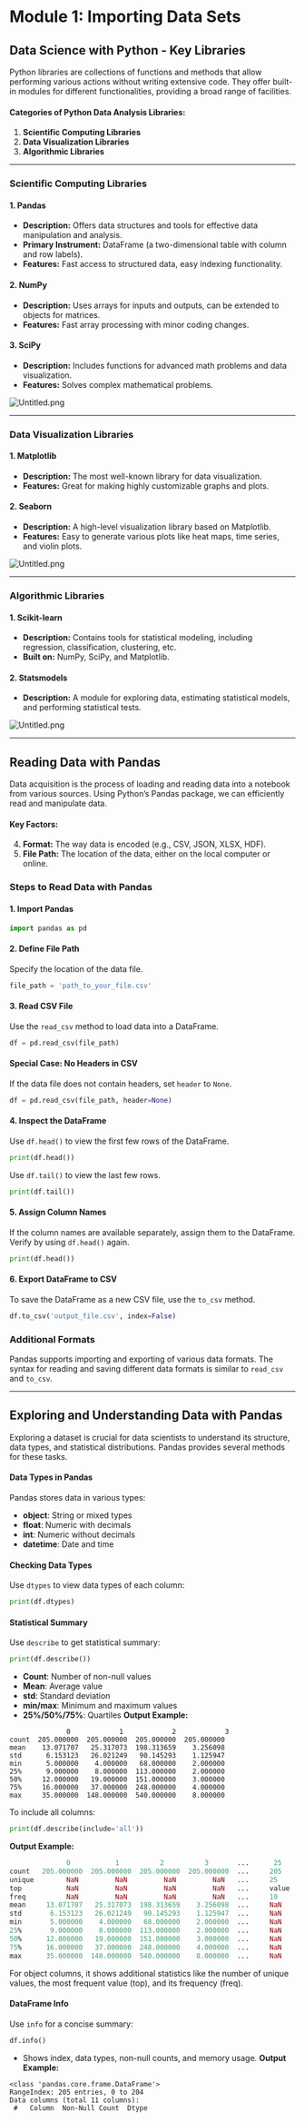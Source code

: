 

# Module 1: Importing Data Sets
## Data Science with Python - Key Libraries
Python libraries are collections of functions and methods that allow performing various actions without writing extensive code. They offer built-in modules for different functionalities, providing a broad range of facilities.
#### Categories of Python Data Analysis Libraries:
1. **Scientific Computing Libraries**
2. **Data Visualization Libraries**
3. **Algorithmic Libraries**

___
### Scientific Computing Libraries
#### 1. **Pandas**
- **Description:** Offers data structures and tools for effective data manipulation and analysis.
- **Primary Instrument:** DataFrame (a two-dimensional table with column and row labels).
- **Features:** Fast access to structured data, easy indexing functionality.
#### 2. **NumPy**
- **Description:** Uses arrays for inputs and outputs, can be extended to objects for matrices.
- **Features:** Fast array processing with minor coding changes.
#### 3. **SciPy**
- **Description:** Includes functions for advanced math problems and data visualization.
- **Features:** Solves complex mathematical problems.

![Untitled.png](https://prod-files-secure.s3.us-west-2.amazonaws.com/03e82b26-cccb-4906-bb56-adabcbdc0655/997ac361-58a8-4f04-bb0f-79fea4baa761/Untitled.png?X-Amz-Algorithm=AWS4-HMAC-SHA256&X-Amz-Content-Sha256=UNSIGNED-PAYLOAD&X-Amz-Credential=ASIAZI2LB4666WF467Y3%2F20250205%2Fus-west-2%2Fs3%2Faws4_request&X-Amz-Date=20250205T221403Z&X-Amz-Expires=3600&X-Amz-Security-Token=IQoJb3JpZ2luX2VjEDIaCXVzLXdlc3QtMiJHMEUCIBcNS7nMsTM6J7H4bm%2BpwAF4pd4reL0TPMBHJIlN6q7gAiEAmjtke%2FgVjLorRrfNmzRUS2EsdmWChnzoYPds2jdaSuoq%2FwMIShAAGgw2Mzc0MjMxODM4MDUiDAD8NitBwDx%2BSYkiCSrcA0675UVKvsn6PJQXdIlnSsvSlgETQX%2FgyQFtTT0NJ0RABBEUxPhCPOTKUofx6bsOITp%2FsxqZL9Lee6muyZXJv1jP4RoPxixtJeGFtcp3nOINMincAEU%2BSmsQNzZ1EODq7n66dxHwytNl7506P3oNZBYT%2BwHb8iexVzuM2QzuuxtiS7OmelPfif9GlduVMJNhjLupPuSAJEKT7gEDF%2BmxgEWHM6F%2F%2Bxq4oyRYjHovv5I2DSZg103HlOBa0VhUrccxVyVdM0sveDvVmwVGWd2peKIV6t1%2F0eSRRcv9x2xBOQW2%2Fiye%2BB0XqcU8kyQgSd%2FWx1qQGYVJUSlgeKlZnHrmTvzH%2BA0MlAKNpwUhzwsB74Ka3RgGrmHbBxw9qSh4QLrXLqxax8QPo15xB62xWzd2t%2BurfmgK1New9wfSqT%2FkeWxmNNcwnFSoGNubpeduhx8CGVSkLhu5Vx7ju16uNiqWcVnOoLHJtk%2BBOKK6lhekAWLS96kwHlc6a7DxknKqzdSqTF2cMJPJ87nrYmEWfX8QDSqR4BhBMsnKoe4foRm1MmdsxkiwgBTazztggwGjknjMEZkr4MBO03GrHN%2BCgwAtkMlCYzMspEhqyghyeBim%2FXWTzT091sGUOknxJj6aMOe6jr0GOqUB9n8HHbRWvMg8L09zOud3H%2FzHIT6FclLd9Tmt5BswPLczjh%2BUu2CFDCCa7m4K8W%2BcTOofc5GbeKNQTuo64%2Bc7I7k3qc8zO3jM%2F97p4OhpmMR%2BVBIUzO172cyddrSuGHrp3QMM06i4dsIoTZvOkNOQO7Trj3Nw6r2ykQ%2FBPBvg2v3Ox%2BzwLDqQ249nYt2yppcevKs2yUzfnbDGioiWBGP5lt6W4Ulk&X-Amz-Signature=3852417fafced1b88d1bdf0bf1baad703507cec2c04f28d12c3d51e54d01de36&X-Amz-SignedHeaders=host&x-id=GetObject)
___
### Data Visualization Libraries
#### 1. **Matplotlib**
- **Description:** The most well-known library for data visualization.
- **Features:** Great for making highly customizable graphs and plots.
#### 2. **Seaborn**
- **Description:** A high-level visualization library based on Matplotlib.
- **Features:** Easy to generate various plots like heat maps, time series, and violin plots.

![Untitled.png](https://prod-files-secure.s3.us-west-2.amazonaws.com/03e82b26-cccb-4906-bb56-adabcbdc0655/733d1e42-5a53-4fd8-90c1-3d85254369a6/Untitled.png?X-Amz-Algorithm=AWS4-HMAC-SHA256&X-Amz-Content-Sha256=UNSIGNED-PAYLOAD&X-Amz-Credential=ASIAZI2LB4664HYLPLJ6%2F20250205%2Fus-west-2%2Fs3%2Faws4_request&X-Amz-Date=20250205T221402Z&X-Amz-Expires=3600&X-Amz-Security-Token=IQoJb3JpZ2luX2VjEDEaCXVzLXdlc3QtMiJHMEUCIQDcSoLstEVNL7TdFGnKv6MYtW11UfYcQMRsav1Frs%2F3BwIgOD7xCkjO32zTTOz%2F%2B5fSV%2FbspNYBdcGGbXWUUdkYGk8q%2FwMIShAAGgw2Mzc0MjMxODM4MDUiDAVXVvi9400RbpI4RyrcAyfrZmtsAjttv4qcCd50iVrNB%2F1bHDIVWBAk0Et1%2BhRURQVlBQ1y70lhHPtc2KgL8v24DEMYDXB2Q71peibXZVyV5IUoM4fXBWRl9lvxO7yuhYLWM1Ypd%2FTlRq0jeXPnzLkv265DqQ2SMlzs7hSLQOkRmStZTAGknHYXKAqbqgCjqyaFtTF%2BiR8LJO2hj17zBPrnrLgOR6leXVQpNqt8LfD3vCHTe%2BD2TCqlmPhT0X9xKS9KJhpi%2FNEtIUSHz5YjA032ST%2FUE4bnB6%2FaM2ylesHjYEJt3Ow7sK0B79ScnDe9QgDd68B3OJUpGhlXOrBwiMaQ2DQnngWm4DYQksnGRUpjGMQ7LHByluo%2FE%2FRnO%2FL40AGfqHkOFP%2B1uhUr67Z2Lxu51ThF3WDuiP3%2B%2Fi1spQ9R4OuyC%2BlbBNSjjLORKsL9U5YHB4zX3cv3%2B6xi7gFUC9PGXX%2FQgq%2BMMQsBn79%2Fhobfh8sRwbMoC5nRTkeBMSR3MGS50vyYkYSMUXXeL7hpO9bL4AkF%2FfnK4jz8QkS7FM6WLfer4eDrrE7tWAptonXPWSgPBN8nXLNswJzHb9t08gNz%2FvE4koasdOgLn57tv%2Bjef%2BJbebJR%2Fsm6cjmEZbXT1tDuqF3V1h5YlNO5MK%2B6jr0GOqUBoHtU49Wfez%2F8D4vk109qCtKxk6fCD6cI6HiHYKMU%2Bf1lc3eZgoRXqR6UMgZ1aKJ3Opzvm9cvYYN6%2FA3d5bsHmBAq31hzqnzjSU38gDvFDC6revZqOa6wuMLPR9ibs7GwjDk4TIog485Qxru2lzewsbrZfw1oqauuuaTmGL85IFcC1BqfJcy7jH84%2B8rvhaBDkIf6JJgAsz1af%2FMpz91pr7mx%2FT4%2F&X-Amz-Signature=36a053416db680cefe5cf8b622d615ca782003bc12b9f6c7298c86871f9c7693&X-Amz-SignedHeaders=host&x-id=GetObject)
___
### Algorithmic Libraries
#### 1. **Scikit-learn**
- **Description:** Contains tools for statistical modeling, including regression, classification, clustering, etc.
- **Built on:** NumPy, SciPy, and Matplotlib.
#### 2. **Statsmodels**
- **Description:** A module for exploring data, estimating statistical models, and performing statistical tests.

![Untitled.png](https://prod-files-secure.s3.us-west-2.amazonaws.com/03e82b26-cccb-4906-bb56-adabcbdc0655/c62885f5-417d-4179-834f-d68f8f2bdf39/Untitled.png?X-Amz-Algorithm=AWS4-HMAC-SHA256&X-Amz-Content-Sha256=UNSIGNED-PAYLOAD&X-Amz-Credential=ASIAZI2LB4664HYLPLJ6%2F20250205%2Fus-west-2%2Fs3%2Faws4_request&X-Amz-Date=20250205T221402Z&X-Amz-Expires=3600&X-Amz-Security-Token=IQoJb3JpZ2luX2VjEDEaCXVzLXdlc3QtMiJHMEUCIQDcSoLstEVNL7TdFGnKv6MYtW11UfYcQMRsav1Frs%2F3BwIgOD7xCkjO32zTTOz%2F%2B5fSV%2FbspNYBdcGGbXWUUdkYGk8q%2FwMIShAAGgw2Mzc0MjMxODM4MDUiDAVXVvi9400RbpI4RyrcAyfrZmtsAjttv4qcCd50iVrNB%2F1bHDIVWBAk0Et1%2BhRURQVlBQ1y70lhHPtc2KgL8v24DEMYDXB2Q71peibXZVyV5IUoM4fXBWRl9lvxO7yuhYLWM1Ypd%2FTlRq0jeXPnzLkv265DqQ2SMlzs7hSLQOkRmStZTAGknHYXKAqbqgCjqyaFtTF%2BiR8LJO2hj17zBPrnrLgOR6leXVQpNqt8LfD3vCHTe%2BD2TCqlmPhT0X9xKS9KJhpi%2FNEtIUSHz5YjA032ST%2FUE4bnB6%2FaM2ylesHjYEJt3Ow7sK0B79ScnDe9QgDd68B3OJUpGhlXOrBwiMaQ2DQnngWm4DYQksnGRUpjGMQ7LHByluo%2FE%2FRnO%2FL40AGfqHkOFP%2B1uhUr67Z2Lxu51ThF3WDuiP3%2B%2Fi1spQ9R4OuyC%2BlbBNSjjLORKsL9U5YHB4zX3cv3%2B6xi7gFUC9PGXX%2FQgq%2BMMQsBn79%2Fhobfh8sRwbMoC5nRTkeBMSR3MGS50vyYkYSMUXXeL7hpO9bL4AkF%2FfnK4jz8QkS7FM6WLfer4eDrrE7tWAptonXPWSgPBN8nXLNswJzHb9t08gNz%2FvE4koasdOgLn57tv%2Bjef%2BJbebJR%2Fsm6cjmEZbXT1tDuqF3V1h5YlNO5MK%2B6jr0GOqUBoHtU49Wfez%2F8D4vk109qCtKxk6fCD6cI6HiHYKMU%2Bf1lc3eZgoRXqR6UMgZ1aKJ3Opzvm9cvYYN6%2FA3d5bsHmBAq31hzqnzjSU38gDvFDC6revZqOa6wuMLPR9ibs7GwjDk4TIog485Qxru2lzewsbrZfw1oqauuuaTmGL85IFcC1BqfJcy7jH84%2B8rvhaBDkIf6JJgAsz1af%2FMpz91pr7mx%2FT4%2F&X-Amz-Signature=28657cdfa76ac56eb44c125e472526afb008c7a603ffaae6435123372c7e7b08&X-Amz-SignedHeaders=host&x-id=GetObject)
___
## Reading Data with Pandas
Data acquisition is the process of loading and reading data into a notebook from various sources. Using Python’s Pandas package, we can efficiently read and manipulate data.
#### Key Factors:
4. **Format:** The way data is encoded (e.g., CSV, JSON, XLSX, HDF).
5. **File Path:** The location of the data, either on the local computer or online.
### Steps to Read Data with Pandas
#### 1. **Import Pandas**
```python
import pandas as pd
```
#### 2. **Define File Path**
Specify the location of the data file.
```python
file_path = 'path_to_your_file.csv'
```
#### 3. **Read CSV File**
Use the `read_csv` method to load data into a DataFrame.
```python
df = pd.read_csv(file_path)
```
#### Special Case: No Headers in CSV
If the data file does not contain headers, set `header` to `None`.
```python
df = pd.read_csv(file_path, header=None)
```
#### 4. **Inspect the DataFrame**
Use `df.head()` to view the first few rows of the DataFrame.
```python
print(df.head())
```
Use `df.tail()` to view the last few rows.
```python
print(df.tail())
```
#### 5. **Assign Column Names**
If the column names are available separately, assign them to the DataFrame.
Verify by using `df.head()` again.
```python
print(df.head())
```
#### 6. **Export DataFrame to CSV**
To save the DataFrame as a new CSV file, use the `to_csv` method.
```python
df.to_csv('output_file.csv', index=False)
```
### Additional Formats
Pandas supports importing and exporting of various data formats. The syntax for reading and saving different data formats is similar to `read_csv` and `to_csv`.
___
## Exploring and Understanding Data with Pandas
Exploring a dataset is crucial for data scientists to understand its structure, data types, and statistical distributions. Pandas provides several methods for these tasks.
#### Data Types in Pandas
Pandas stores data in various types:
- **object**: String or mixed types
- **float**: Numeric with decimals
- **int**: Numeric without decimals
- **datetime**: Date and time
#### Checking Data Types
Use `dtypes` to view data types of each column:
```python
print(df.dtypes)
```
#### Statistical Summary
Use `describe` to get statistical summary:
```python
print(df.describe())
```
- **Count**: Number of non-null values
- **Mean**: Average value
- **std**: Standard deviation
- **min/max**: Minimum and maximum values
- **25%/50%/75%**: Quartiles
**Output Example:**
```plain text
              0            1            2            3
count  205.000000  205.000000  205.000000  205.000000
mean    13.071707   25.317073  198.313659    3.256098
std      6.153123   26.021249   90.145293    1.125947
min      5.000000    4.000000   68.000000    2.000000
25%      9.000000    8.000000  113.000000    2.000000
50%     12.000000   19.000000  151.000000    3.000000
75%     16.000000   37.000000  248.000000    4.000000
max     35.000000  148.000000  540.000000    8.000000
```
To include all columns:
```python
print(df.describe(include='all'))
```
**Output Example:**
```r
              0           1          2          3       ...      25       26       27
count   205.000000  205.000000  205.000000  205.000000  ...     205      205      205
unique        NaN         NaN         NaN         NaN   ...     25       25       25
top           NaN         NaN         NaN         NaN   ...     value    value    value
freq          NaN         NaN         NaN         NaN   ...     10       10       10
mean     13.071707   25.317073  198.313659    3.256098  ...     NaN      NaN      NaN
std       6.153123   26.021249   90.145293    1.125947  ...     NaN      NaN      NaN
min       5.000000    4.000000   68.000000    2.000000  ...     NaN      NaN      NaN
25%       9.000000    8.000000  113.000000    2.000000  ...     NaN      NaN      NaN
50%      12.000000   19.000000  151.000000    3.000000  ...     NaN      NaN      NaN
75%      16.000000   37.000000  248.000000    4.000000  ...     NaN      NaN      NaN
max      35.000000  148.000000  540.000000    8.000000  ...     NaN      NaN      NaN
```
For object columns, it shows additional statistics like the number of unique values, the most frequent value (top), and its frequency (freq).
#### DataFrame Info
Use `info` for a concise summary:
```python
df.info()
```
- Shows index, data types, non-null counts, and memory usage.
**Output Example:**
```less
<class 'pandas.core.frame.DataFrame'>
RangeIndex: 205 entries, 0 to 204
Data columns (total 11 columns):
 #   Column  Non-Null Count  Dtype
